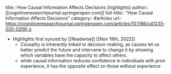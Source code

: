 title:: How Causal Information Affects Decisions (highlights)
author:: [[cognitiveresearchjournal.springeropen.com]]
full-title:: "How Causal Information Affects Decisions"
category:: #articles
url:: https://cognitiveresearchjournal.springeropen.com/articles/10.1186/s41235-020-0206-z

- Highlights first synced by [[Readwise]] [[Nov 19th, 2022]]
	- Causality is inherently linked to decision-making, as causes let us better predict the future and intervene to change it by showing which variables have the capacity to affect others.
	- while causal information reduces confidence in individuals with prior experience, it has the opposite effect on those without experience